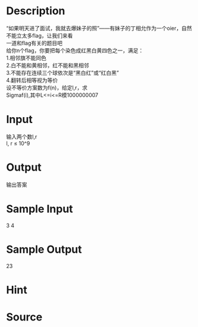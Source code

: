 
# Description

<div class="content"><div>“如果明天进了面试，我就去爆妹子的照”——有妹子的丁相允作为一个oier，自然不能立太多flag，让我们来看</div>
<div>一道和flag有关的题目吧</div>
<div>给你n个flag，你要把每个染色成红黑白黄四色之一，满足：</div>
<div>1.相邻旗不能同色</div>
<div>2.白不能和黄相邻，红不能和黑相邻</div>
<div>3.不能存在连续三个球依次是“黑白红”或“红白黑”</div>
<div>4.翻转后相等视为等价</div>
<div>设不等价方案数为f(n)，给定l,r，求</div>
<div>Sigmaf(i),其中L&lt;=i&lt;=R模1000000007</div>
<p></p></div>

# Input

<div class="content"><div>输入两个数l,r</div>
<div>l, r ≤ 10^9</div>
<p></p></div>

# Output

<div class="content"><div>输出答案</div>
<p></p></div>

# Sample Input

<div class="content"><span class="sampledata">3 4<br/>
</span></div>

# Sample Output

<div class="content"><span class="sampledata">23</span></div>

# Hint

<div class="content"><p></p></div>

# Source

<div class="content"><p><a href="problemset.php?search="></a></p></div>

